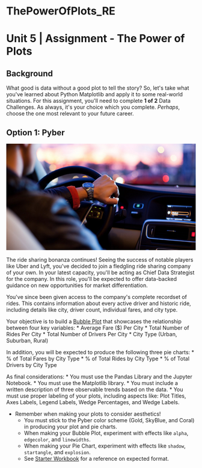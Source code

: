 # ThePowerOfPlots_RE

# Unit 5 | Assignment - The Power of Plots

## Background
  What good is data without a good plot to tell the story?
  So, let's take what you've learned about Python Matplotlib and apply it to some real-world situations. For this assignment, you'll need to complete **1 of 2** Data Challenges. As always, it's your choice which you complete. _Perhaps_, choose the one most relevant to your future career.

## Option 1: Pyber
  ![Ride](Images/Ride.png)
  
  The ride sharing bonanza continues! Seeing the success of notable players like Uber and Lyft, you've decided to join a fledgling ride sharing company of your own. In your latest capacity, you'll be acting as Chief Data Strategist for the company. In this role, you'll be expected to offer data-backed guidance on new opportunities for market differentiation.
  
  You've since been given access to the company's complete recordset of rides. This contains information about every active driver and historic ride, including details like city, driver count, individual fares, and city type.
  
  Your objective is to build a [Bubble Plot](https://en.wikipedia.org/wiki/Bubble_chart) that showcases the relationship between four key variables:
      * Average Fare ($) Per City
      * Total Number of Rides Per City
      * Total Number of Drivers Per City
      * City Type (Urban, Suburban, Rural)
  
  In addition, you will be expected to produce the following three pie charts:
      * % of Total Fares by City Type
      * % of Total Rides by City Type
      * % of Total Drivers by City Type

As final considerations:
      * You must use the Pandas Library and the Jupyter Notebook.
      * You must use the Matplotlib library.
      * You must include a written description of three observable trends based on the data. 
      * You must use proper labeling of your plots, including aspects like: Plot Titles, Axes Labels, Legend Labels, Wedge Percentages, and Wedge Labels.

* Remember when making your plots to consider aesthetics!
    * You must stick to the Pyber color scheme (Gold, SkyBlue, and Coral) in producing your plot and pie charts.
    * When making your Bubble Plot, experiment with effects like `alpha`, `edgecolor`, and `linewidths`.
    * When making your Pie Chart, experiment with effects like `shadow`, `startangle`, and `explosion`.
    * See [Starter Workbook](Pyber/pyber_starter.ipynb) for a reference on expected format.

